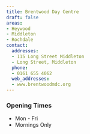 ```yaml
---
title: Brentwood Day Centre
draft: false
areas:
- Heywood
- Middleton
- Rochdale
contact:
  addresses:
  - 115 Long Street Middleton
  - Long Street, Middleton
  phone:
  - 0161 655 4062
  web_addresses:
  - www.brentwoodmdc.org
---
```


### Opening Times
* Mon - Fri
* Mornings Only

